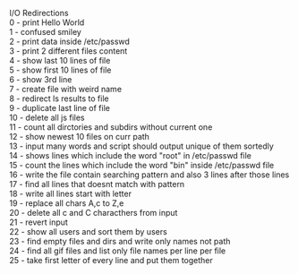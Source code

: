 I/O Redirections <br /> 
0 - print Hello World <br /> 
1 - confused smiley <br />
2 - print data inside /etc/passwd <br />
3 - print 2 different files content <br />
4 - show last 10 lines of file <br />
5 - show first 10 lines of file <br />
6 - show 3rd line  <br />
7 - create file with weird name <br />
8 - redirect ls results to file <br />
9 - duplicate last line of file <br />
10 - delete all js files <br />
11 - count all dirctories and subdirs without current one <br />
12 - show newest 10 files on curr path <br />
13 - input many words and script should output unique of them sortedly <br />
14 - shows lines which include the word "root" in /etc/passwd file <br />
15 - count the lines which include the word "bin" inside /etc/passwd file <br />
16 - write the file contain searching pattern and also 3 lines after those lines <br />
17 - find all lines that doesnt match with pattern <br />
18 - write all lines start with letter <br />
19 - replace all chars A,c to Z,e <br />
20 - delete all c and C characthers from input <br />
21 - revert input <br />
22 - show all users and sort them by users <br />
23 - find empty files and dirs and write only names not path <br />
24 - find all gif files and list only file names per line per file <br />
25 - take first letter of every line and put them together

